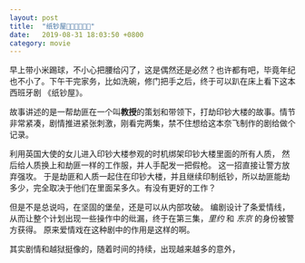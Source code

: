```yaml
---
layout: post
title:  "纸钞屋"
date:   2019-08-31 18:03:50 +0800
category: movie
---
```

早上带小米踢球，不小心把腰给闪了，这是偶然还是必然？也许都有吧，毕竟年纪也不小了。下午干完家务，比如洗碗，修门把手之后，终于可以趴在床上看下这本西班牙剧 《纸钞屋》。 



故事讲述的是一帮劫匪在一个叫**教授**的策划和带领下，打劫印钞大楼的故事。情节非常紧凑，剧情推进紧张刺激，刚看完两集，禁不住想给这本奈飞制作的剧给做个记录。



利用英国大使的女儿进入印钞大楼参观的时机绑架印钞大楼里面的所有人质， 然后给人质换上和劫匪一样的工作服，并人手配发一把假枪。 这一招直接让警方放弃强攻。  于是劫匪和人质一起住在印钞大楼，并且继续印制纸钞，所以劫匪能劫多少，完全取决于他们在里面呆多久。有没有更好的工作？

但是不是总说吗，在坚固的堡垒，还是可以从内部攻破。 编剧设计了条爱情线，从而让整个计划出现一些操作中的纰漏，终于在第三集，*里约* 和 *东京* 的身份被警方获得。 原来爱情戏在这种剧中的作用是这样的啊。 



其实剧情和越狱挺像的，随着时间的持续，出现越来越多的意外，



